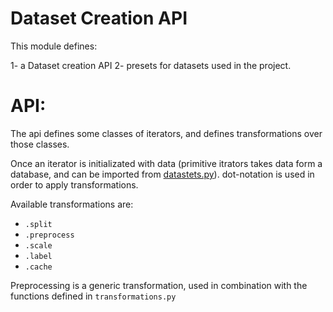 # Dataset Creation API

This module defines:

1- a Dataset creation API
2- presets for datasets used in the project.

# API:

The api defines some classes of iterators, and defines transformations over those classes.

Once an iterator is initializated with data (primitive itrators takes data form a database,
and can be imported from [datastets.py](datastets.py)). dot-notation is used in order to apply transformations.

Available transformations are:
  - `.split`
  - `.preprocess`
  - `.scale`
  - `.label`
  - `.cache`

Preprocessing is a generic transformation, used in combination with the functions defined in `transformations.py`
